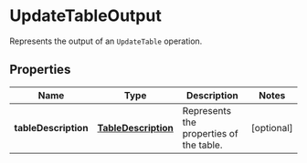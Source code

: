 

# UpdateTableOutput

Represents the output of an <code>UpdateTable</code> operation.

## Properties

| Name | Type | Description | Notes |
|------------ | ------------- | ------------- | -------------|
|**tableDescription** | [**TableDescription**](TableDescription.md) | Represents the properties of the table. |  [optional] |



